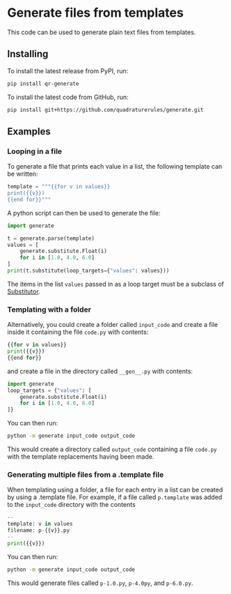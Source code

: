 # Generate files from templates

This code can be used to generate plain text files from templates.

## Installing

To install the latest release from PyPI, run:

```bash
pip install qr-generate
```

To install the latest code from GitHub, run:

```bash
pip install git+https://github.com/quadraturerules/generate.git
```

## Examples

### Looping in a file
To generate a file that prints each value in a list, the following template can be written:

```python
template = """{{for v in values}}
print({{v}})
{{end for}}"""
```

A python script can then be used to generate the file:

```python
import generate

t = generate.parse(template)
values = [
    generate.substitute.Float(i)
    for i in [1.0, 4.0, 6.0]
]
print(t.substitute(loop_targets={"values": values}))
```

The items in the list `values` passed in as a loop target must be a subclass of
[Substitutor](generator/substitute.py).

### Templating with a folder

Alternatively, you could create a folder called `input_code` and create a file inside it containing the file `code.py` with contents:

```python
{{for v in values}}
print({{v}})
{{end for}}
```

and create a file in the directory called `__gen__.py` with contents:

```python
import generate
loop_targets = {"values": [
    generate.substitute.Float(i)
    for i in [1.0, 4.0, 6.0]
]}
```

You can then run:

```bash
python -m generate input_code output_code
```

This would create a directory called `output_code` containing a file `code.py` with the template replacements having been made.

### Generating multiple files from a .template file

When templating using a folder, a file for each entry in a list can be created by using a .template file. For example, if a file called
`p.template` was added to the `input_code` directory with the contents

```python
--
template: v in values
filename: p-{{v}}.py
--
print({{v}})
```

You can then run:

```bash
python -m generate input_code output_code
```

This would generate files called `p-1.0.py`, `p-4.0py`, and `p-6.0.py`.
